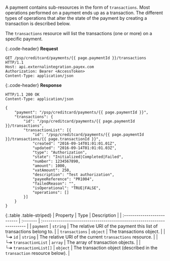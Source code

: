 A payment contains sub-resources in the form of `transactions`. Most operations
performed on a payment ends up as a transaction. The different types of
operations that alter the state of the payment by creating a transaction is
described below.

The `transactions` resource will list the transactions (one or more) on a
specific payment.

{:.code-header}
**Request**

```http
GET /psp/creditcard/payments/{{ page.paymentId }}/transactions HTTP/1.1
Host: api.externalintegration.payex.com
Authorization: Bearer <AccessToken>
Content-Type: application/json
```

{:.code-header}
**Response**

```http
HTTP/1.1 200 OK
Content-Type: application/json

{
    "payment": "/psp/creditcard/payments/{{ page.paymentId }}",
    "transactions": {
        "id": "/psp/creditcard/payments/{{ page.paymentId }}/transactions",
        "transactionList": [{
            "id": "/psp/creditcard/payments/{{ page.paymentId }}/transactions/{{ page.transactionId }}",
            "created": "2016-09-14T01:01:01.01Z",
            "updated": "2016-09-14T01:01:01.03Z",
            "type": "Authorization",
            "state": "Initialized|Completed|Failed",
            "number": 1234567890,
            "amount": 1000,
            "vatAmount": 250,
            "description": "Test authorization",
            "payeeReference": "PR1004",
            "failedReason": "",
            "isOperational": "TRUE|FALSE",
            "operations": []
        }]
    }
}
```

{:.table .table-striped}
| Property                    | Type     | Description                                                             |
| :-------------------------- | :------- | :---------------------------------------------------------------------- |
| `payment`                   | `string` | The relative URI of the payment this list of transactions belong to.    |
| `transactions`              | `object` | The transactions object.                                                |
| └➔&nbsp;`id`                | `string` | The relative URI of the current `transactions` resource.                |
| └➔&nbsp;`transactionList`   | `array`  | The array of transaction objects.                                       |
| └➔&nbsp;`transactionList[]` | `object` | The transaction object (described in the `transaction` resource below). |
